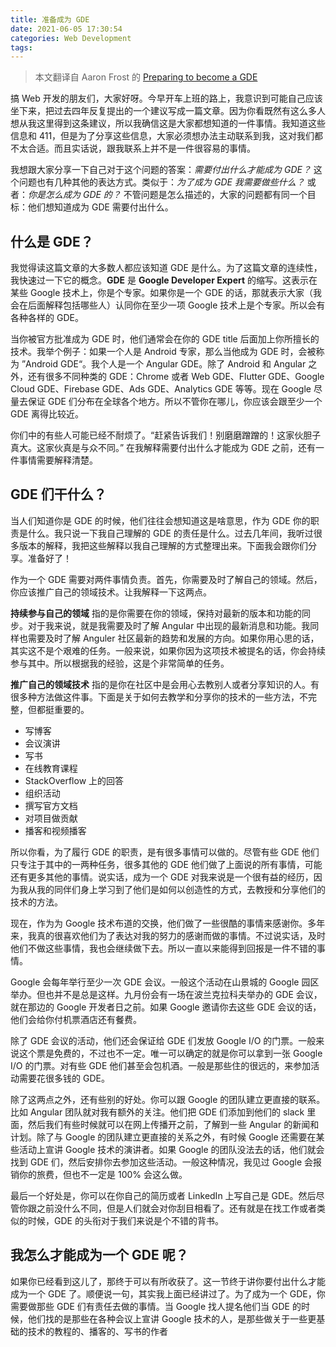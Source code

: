 ```yaml
---
title: 准备成为 GDE
date: 2021-06-05 17:30:54
categories: Web Development
tags:
---
```


> 本文翻译自 Aaron Frost 的 [Preparing to become a GDE](https://medium.com/@frosty/preparing-to-become-a-gde-752b551c88df)

搞 Web 开发的朋友们，大家好呀。今早开车上班的路上，我意识到可能自己应该坐下来，把过去四年反复提出的一个建议写成一篇文章。因为你看既然有这么多人想从我这里得到这条建议，所以我确信这是大家都想知道的一件事情。我知道这些信息和 411，但是为了分享这些信息，大家必须想办法主动联系到我，这对我们都不太合适。而且实话说，跟我联系上并不是一件很容易的事情。

我想跟大家分享一下自己对于这个问题的答案：*需要付出什么才能成为 GDE？* 这个问题也有几种其他的表达方式。类似于：*为了成为 GDE 我需要做些什么？* 或者：*你是怎么成为 GDE 的？* 不管问题是怎么描述的，大家的问题都有同一个目标：他们想知道成为 GDE 需要付出什么。

## 什么是 GDE？

我觉得读这篇文章的大多数人都应该知道 GDE 是什么。为了这篇文章的连续性，我快速过一下它的概念。**GDE** 是 **Google Developer Expert** 的缩写。这表示在某些 Google 技术上，你是个专家。如果你是一个 GDE 的话，那就表示大家（我会在后面解释包括哪些人）认同你在至少一项 Google 技术上是个专家。所以会有各种各样的 GDE。

当你被官方批准成为 GDE 时，他们通常会在你的 GDE title 后面加上你所擅长的技术。我举个例子：如果一个人是 Android 专家，那么当他成为 GDE 时，会被称为 ”Android GDE“。我个人是一个 Angular GDE。除了 Android 和 Angular 之外，还有很多不同种类的 GDE：Chrome 或者 Web GDE、Flutter GDE、Google Cloud GDE、Firebase GDE、Ads GDE、Analytics GDE 等等。现在 Google 尽量去保证 GDE 们分布在全球各个地方。所以不管你在哪儿，你应该会跟至少一个 GDE 离得比较近。

你们中的有些人可能已经不耐烦了。“赶紧告诉我们！别磨磨蹭蹭的！这家伙胆子真大。这家伙真是与众不同。” 在我解释需要付出什么才能成为 GDE 之前，还有一件事情需要解释清楚。

## GDE 们干什么？

当人们知道你是 GDE 的时候，他们往往会想知道这是啥意思，作为 GDE 你的职责是什么。我只说一下我自己理解的 GDE 的责任是什么。过去几年间，我听过很多版本的解释，我把这些解释以我自己理解的方式整理出来。下面我会跟你们分享。准备好了！

作为一个 GDE 需要对两件事情负责。首先，你需要及时了解自己的领域。然后，你应该推广自己的领域技术。让我解释一下这两点。

**持续参与自己的领域** 指的是你需要在你的领域，保持对最新的版本和功能的同步。对于我来说，就是我需要及时了解 Angular 中出现的最新消息和功能。我同样也需要及时了解 Anguler 社区最新的趋势和发展的方向。如果你用心思的话，其实这不是个艰难的任务。一般来说，如果你因为这项技术被提名的话，你会持续参与其中。所以根据我的经验，这是个非常简单的任务。

**推广自己的领域技术** 指的是你在社区中是会用心去教别人或者分享知识的人。有很多种方法做这件事。下面是关于如何去教学和分享你的技术的一些方法，不完整，但都挺重要的。

- 写博客
- 会议演讲
- 写书
- 在线教育课程
- StackOverflow 上的回答
- 组织活动
- 撰写官方文档
- 对项目做贡献
- 播客和视频播客

所以你看，为了履行 GDE 的职责，是有很多事情可以做的。尽管有些 GDE 他们只专注于其中的一两种任务，很多其他的 GDE 他们做了上面说的所有事情，可能还有更多其他的事情。说实话，成为一个 GDE 对我来说是一个很有益的经历，因为我从我的同伴们身上学习到了他们是如何以创造性的方式，去教授和分享他们的技术的方法。

现在，作为为 Google 技术布道的交换，他们做了一些很酷的事情来感谢你。多年来，我真的很喜欢他们为了表达对我的努力的感谢而做的事情。不过说实话，及时他们不做这些事情，我也会继续做下去。所以一直以来能得到回报是一件不错的事情。

Google 会每年举行至少一次 GDE 会议。一般这个活动在山景城的 Google 园区举办。但也并不是总是这样。九月份会有一场在波兰克拉科夫举办的 GDE 会议，就在那边的 Google 开发者日之前。如果 Google 邀请你去这些 GDE 会议的话，他们会给你付机票酒店还有餐费。

除了 GDE 会议的活动，他们还会保证给 GDE 们发放 Google I/O 的门票。一般来说这个票是免费的，不过也不一定。唯一可以确定的就是你可以拿到一张 Google I/O 的门票。对有些 GDE 他们甚至会包机酒。一般是那些住的很远的，来参加活动需要花很多钱的 GDE。

除了这两点之外，还有些别的好处。你可以跟 Google 的团队建立更直接的联系。比如 Angular 团队就对我有额外的关注。他们把 GDE 们添加到他们的 slack 里面，然后我们有些时候就可以在网上传播开之前，了解到一些 Angular 的新闻和计划。除了与 Google 的团队建立更直接的关系之外，有时候 Google 还需要在某些活动上宣讲 Google 技术的演讲者。如果 Google 的团队没法去的话，他们就会找到 GDE 们，然后安排你去参加这些活动。一般这种情况，我见过 Google 会报销你的旅费，但也不一定是 100% 会这么做。

最后一个好处是，你可以在你自己的简历或者 LinkedIn 上写自己是 GDE。然后尽管你跟之前没什么不同，但是人们就会对你刮目相看了。还有就是在找工作或者类似的时候，GDE 的头衔对于我们来说是个不错的背书。

## 我怎么才能成为一个 GDE 呢？

如果你已经看到这儿了，那终于可以有所收获了。这一节终于讲你要付出什么才能成为一个 GDE 了。顺便说一句，其实我上面已经讲过了。为了成为一个 GDE，你需要做那些 GDE 们有责任去做的事情。当 Google 找人提名他们当 GDE 的时候，他们找的是那些在各种会议上宣讲 Google 技术的人，是那些做关于一些更基础的技术的教程的、播客的、写书的作者

